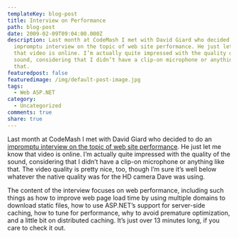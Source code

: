 ```yaml
---
templateKey: blog-post
title: Interview on Performance
path: blog-post
date: 2009-02-09T09:04:00.000Z
description: Last month at CodeMash I met with David Giard who decided to do an
  impromptu interview on the topic of web site performance. He just let me know
  that video is online. I’m actually quite impressed with the quality of the
  sound, considering that I didn’t have a clip-on microphone or anything like
  that.
featuredpost: false
featuredimage: /img/default-post-image.jpg
tags:
  - Web ASP.NET
category:
  - Uncategorized
comments: true
share: true
---
```

Last month at CodeMash I met with David Giard who decided to do an [impromptu interview on the topic of web site performance](http://www.davidgiard.com/2009/02/08/SteveSmithDiscussesPerformanceAndScalability.aspx). He just let me know that video is online. I’m actually quite impressed with the quality of the sound, considering that I didn’t have a clip-on microphone or anything like that. The video quality is pretty nice, too, though I’m sure it’s well below whatever the native quality was for the HD camera Dave was using.

The content of the interview focuses on web performance, including such things as how to improve web page load time by using multiple domains to download static files, how to use ASP.NET’s support for server-side caching, how to tune for performance, why to avoid premature optimization, and a little bit on distributed caching. It’s just over 13 minutes long, if you care to check it out.